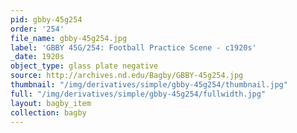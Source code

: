 ```yaml
---
pid: gbby-45g254
order: '254'
file_name: gbby-45g254.jpg
label: 'GBBY 45G/254: Football Practice Scene - c1920s'
_date: 1920s
object_type: glass plate negative
source: http://archives.nd.edu/Bagby/GBBY-45g254.jpg
thumbnail: "/img/derivatives/simple/gbby-45g254/thumbnail.jpg"
full: "/img/derivatives/simple/gbby-45g254/fullwidth.jpg"
layout: bagby_item
collection: bagby
---
```

